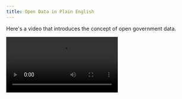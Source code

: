 ```yaml
---
title: Open Data in Plain English
---
```

Here's a video that introduces the concept of open government data.

<video src="open-data-in-plain-english.webm">

I found it [on YouTube](http://www.youtube.com/watch?v=aHxv_2BMJfw)
and then translated the audio to English.
